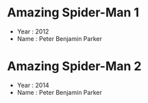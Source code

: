# Amazing Spider-Man 1
- Year : 2012
- Name : Peter Benjamin Parker


# Amazing Spider-Man 2
- Year : 2014
- Name : Peter Benjamin Parker
